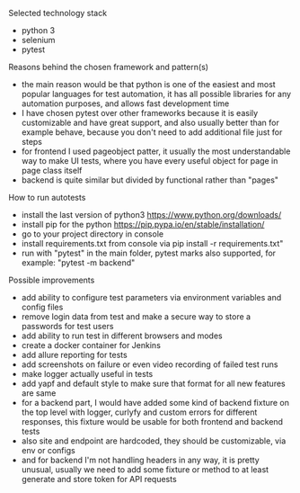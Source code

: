 Selected technology stack
- python 3
- selenium
- pytest

Reasons behind the chosen framework and pattern(s)
- the main reason would be that python is one of the easiest and most popular languages for test automation, 
it has all possible libraries for any automation purposes, and allows fast development time
- I have chosen pytest over other frameworks because it is easily customizable and have great support, and also
usually better than for example behave, because you don't need to add additional file just for steps
- for frontend I used pageobject patter, it usually the most understandable way to make UI tests, 
where you have every useful object for page in page class itself
- backend is quite similar but divided by functional rather than "pages"

How to run autotests
- install the last version of python3  https://www.python.org/downloads/
- install pip for the python https://pip.pypa.io/en/stable/installation/
- go to your project directory in console
- install requirements.txt from console via pip install -r requirements.txt"
- run with "pytest" in the main folder, pytest marks also supported, for example: "pytest -m backend"


Possible improvements
- add ability to configure test parameters via environment variables and config files
- remove login data from test and make a secure way to store a passwords for test users
- add ability to run test in different browsers and modes
- create a docker container for Jenkins
- add allure reporting for tests
- add screenshots on failure or even video recording of failed test runs
- make logger actually useful in tests
- add yapf and default style to make sure that format for all new features are same
- for a backend part, I would have added some kind of backend fixture on the top level with logger, curlyfy and
custom errors for different responses, this fixture would be usable for both frontend and backend tests
- also site and endpoint are hardcoded, they should be customizable, via env or configs
- and for backend I'm not handling headers in any way, it is pretty unusual, usually we need to add some fixture or 
method to at least generate and store token for API requests 
